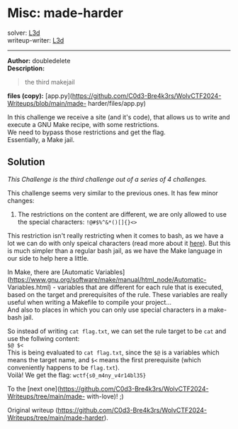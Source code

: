 # Misc: made-harder  
solver: [L3d](https://github.com/imL3d)  
writeup-writer: [L3d](https://github.com/imL3d)  
___  
**Author:** doubledelete  
**Description:**  
> the third makejail

**files (copy):**
[app.py](https://github.com/C0d3-Bre4k3rs/WolvCTF2024-Writeups/blob/main/made-
harder/files/app.py)  

In this challenge we receive a site (and it's code), that allows us to write
and execute a GNU Make recipe, with some restrictions.  
We need to bypass those restrictions and get the flag.  
Essentially, a Make jail.  

## Solution

*This Challenge is the third challenge out of a series of 4 challenges.*  

This challenge seems very similar to the previous ones. It has few minor
changes:  
1. The restrictions on the content are different, we are only allowed to use the special characters: `!@#$%^&*()[]{}<> `

This restriction isn't really restricting when it comes to bash, as we have a
lot we can do with only speical characters (read more about it
[here](https://github.com/C0d3-Bre4k3rs/Misc)). But this is much simpler than
a regular bash jail, as we have the Make language in our side to help here a
little.  

In Make, there are [Automatic
Variables](https://www.gnu.org/software/make/manual/html_node/Automatic-
Variables.html) - variables that are different for each rule that is executed,
based on the target and prerequisites of the rule. These variables are really
useful when writing a Makefile to compile your project...  
And also to places in which you can only use special characters in a make-bash
jail.  
  
So instead of writing `cat flag.txt`, we can set the rule target to be `cat`
and use the follwing content:  
`$@ $<`  
This is being evaluated to `cat flag.txt`, since the `$@` is a variables which
means the target name, and `$<` means the first prerequisite (which
conveniently happens to be `flag.txt`).  
Voilà! We get the flag: `wctf{s0_m4ny_v4r14bl35}`  
  
To the [next
one](https://github.com/C0d3-Bre4k3rs/WolvCTF2024-Writeups/tree/main/made-
with-love)! ;)  

Original writeup
(https://github.com/C0d3-Bre4k3rs/WolvCTF2024-Writeups/tree/main/made-harder).